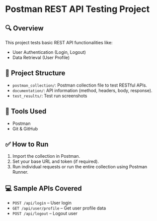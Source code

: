 # Postman REST API Testing Project

## 🔍 Overview
This project tests basic REST API functionalities like:
- User Authentication (Login, Logout)
- Data Retrieval (User Profile)

## 📁 Project Structure
- `postman_collection/`: Postman collection file to test RESTful APIs.
- `documentation/`: API information (method, headers, body, response).
- `test_results/`: Test run screenshots

## 📌 Tools Used
- Postman
- Git & GitHub

## ✅ How to Run
1. Import the collection in Postman.
2. Set your base URL and token (if required).
3. Run individual requests or run the entire collection using Postman Runner.

## 💻 Sample APIs Covered
- `POST /api/login` – User login
- `GET /api/user/profile` – Get user profile data
- `POST /api/logout` – Logout user
